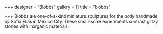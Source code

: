 +++
designer = "Blobbs"
gallery = []
title = "blobbs"

+++
Blobbs are one-of-a-kind miniature sculptures for the body handmade by Sofía Elias in Mexico City. These small-scale experiments contrast glitzy stones with inorganic materials.